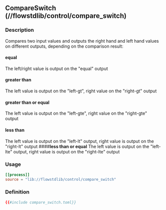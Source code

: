 ## CompareSwitch (//flowstdlib/control/compare_switch)
### Description
Compares two input values and outputs the right hand and left hand values on different outputs, 
depending on the comparison result:

#### **equal**
The left/right value is output on the "equal" output
#### **greater than**
The left value is output on the "left-gt", right value on the "right-gt" output
#### **greater than or equal**
The left value is output on the "left-gte", right value on the "right-gte" output
#### **less than**
The left value is output on the "left-lt" output, right value is output on the "right-lt" output
####**less than or equal**
The left value is output on the "left-lte" output, right value is output on the "right-lte" output

### Usage
```toml
[[process]]
source = "lib://flowstdlib/control/compare_switch"
```

### Definition
```toml
{{#include compare_switch.toml}}
```